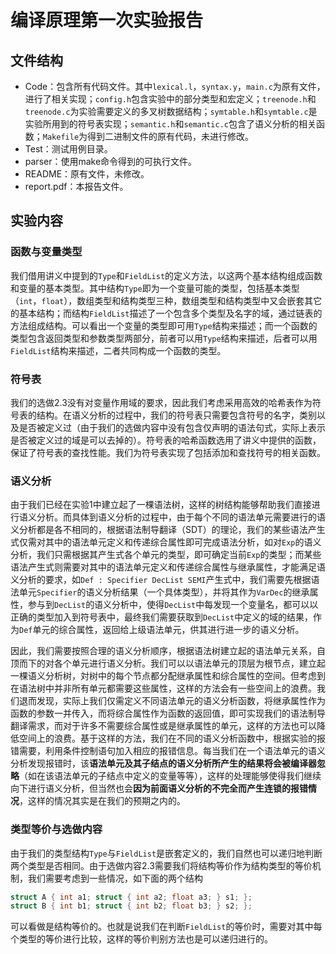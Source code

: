 # 编译原理第一次实验报告

## 文件结构

- Code：包含所有代码文件。其中`lexical.l`，`syntax.y`，`main.c`为原有文件，进行了相关实现；`config.h`包含实验中的部分类型和宏定义；`treenode.h`和`treenode.c`为实验需要定义的多叉树数据结构；`symtable.h`和`symtable.c`是实验所用到的符号表实现；`semantic.h`和`semantic.c`包含了语义分析的相关函数；`Makefile`为得到二进制文件的原有代码，未进行修改。
- Test：测试用例目录。
- parser：使用make命令得到的可执行文件。
- README：原有文件，未修改。
- report.pdf：本报告文件。



## 实验内容

### 函数与变量类型

我们借用讲义中提到的`Type`和`FieldList`的定义方法，以这两个基本结构组成函数和变量的基本类型。其中结构`Type`即为一个变量可能的类型，包括基本类型（`int`，`float`），数组类型和结构类型三种，数组类型和结构类型中又会嵌套其它的基本结构；而结构`FieldList`描述了一个包含多个类型及名字的域，通过链表的方法组成结构。可以看出一个变量的类型即可用`Type`结构来描述；而一个函数的类型包含返回类型和参数类型两部分，前者可以用`Type`结构来描述，后者可以用`FieldList`结构来描述，二者共同构成一个函数的类型。



### 符号表

我们的选做2.3没有对变量作用域的要求，因此我们考虑采用高效的哈希表作为符号表的结构。在语义分析的过程中，我们的符号表只需要包含符号的名字，类别以及是否被定义过（由于我们的选做内容中没有包含仅声明的语法句式，实际上表示是否被定义过的域是可以去掉的）。符号表的哈希函数选用了讲义中提供的函数，保证了符号表的查找性能。我们为符号表实现了包括添加和查找符号的相关函数。



### 语义分析

由于我们已经在实验1中建立起了一棵语法树，这样的树结构能够帮助我们直接进行语义分析。而具体到语义分析的过程中，由于每个不同的语法单元需要进行的语义分析都是各不相同的，根据语法制导翻译（SDT）的理论，我们的某些语法产生式仅需对其中的语法单元定义和传递综合属性即可完成语法分析，如对`Exp`的语义分析，我们只需根据其产生式各个单元的类型，即可确定当前`Exp`的类型；而某些语法产生式则需要对其中的语法单元定义和传递综合属性与继承属性，才能满足语义分析的要求，如`Def : Specifier DecList SEMI`产生式中，我们需要先根据语法单元`Specifier`的语义分析结果（一个具体类型），并将其作为`VarDec`的继承属性，参与到`DecList`的语义分析中，使得`DecList`中每发现一个变量名，都可以以正确的类型加入到符号表中，最终我们需要获取到`DecList`中定义的域的结果，作为`Def`单元的综合属性，返回给上级语法单元，供其进行进一步的语义分析。

因此，我们需要按照合理的语义分析顺序，根据语法树建立起的语法单元关系，自顶而下的对各个单元进行语义分析。我们可以以语法单元的顶层为根节点，建立起一棵语义分析树，対树中的每个节点都分配继承属性和综合属性的空间。但考虑到在语法树中并非所有单元都需要这些属性，这样的方法会有一些空间上的浪费。我们退而发现，实际上我们仅需定义不同语法单元的语义分析函数，将继承属性作为函数的参数一并传入，而将综合属性作为函数的返回值，即可实现我们的语法制导翻译需求，而对于许多不需要综合属性或是继承属性的单元，这样的方法也可以降低空间上的浪费。基于这样的方法，我们在不同的语义分析函数中，根据实验的报错需要，利用条件控制语句加入相应的报错信息。每当我们在一个语法单元的语义分析发现报错时，该**语法单元及其子结点的语义分析所产生的结果将会被编译器忽略**（如在该语法单元的子结点中定义的变量等等），这样的处理能够使得我们继续向下进行语义分析，但当然也会**因为前面语义分析的不完全而产生连锁的报错情况**，这样的情况其实是在我们的预期之内的。



### 类型等价与选做内容

由于我们的类型结构`Type`与`FieldList`是嵌套定义的，我们自然也可以递归地判断两个类型是否相同。由于选做内容2.3需要我们将结构等价作为结构类型的等价机制，我们需要考虑到一些情况，如下面的两个结构

```c
struct A { int a1; struct { int a2; float a3; } s1; };
struct B { int b1; struct { int b2; float b3; } s2; };
```

可以看做是结构等价的。也就是说我们在判断`FieldList`的等价时，需要对其中每个类型的等价进行比较，这样的等价判别方法也是可以递归进行的。
